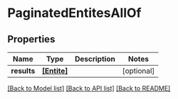 # PaginatedEntitesAllOf


## Properties
Name | Type | Description | Notes
------------ | ------------- | ------------- | -------------
**results** | [**[Entite]**](Entite.md) |  | [optional] 

[[Back to Model list]](../README.md#documentation-for-models) [[Back to API list]](../README.md#documentation-for-api-endpoints) [[Back to README]](../README.md)


